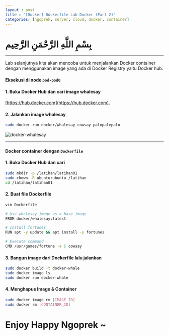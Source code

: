 ```yaml
---
layout : post
title : "[Docker] Dockerfile Lab Docker (Part 2)"
categories: [ngoprek, server, cloud, docker, container]
---
```


# بِسْمِ اللَّهِ الرَّحْمَنِ الرَّحِيم

---

Lab selanjutnya kita akan mencoba untuk menjalankan Docker container dengan menggunakan image yang ada di Docker Registry yaitu Docker hub.

#### Eksekusi di node `pod-pod0` ###

#### 1. Buka Docker Hub dan cari image whalesay

[https://hub.docker.com](https://hub.docker.com).

#### 2. Jalankan image whalesay
```BASH
sudo docker run docker/whalesay cowsay palopalepalo
```
![docker-whalesay]()

---

#### Docker container dengan `Dockerfile` ###

#### 1. Buka Docker Hub dan cari

```BASH 
sudo mkdir -p /latihan/latihan01
sudo chown -R ubuntu:ubuntu /latihan
cd /latihan/latihan01
```

#### 2. Buat file Dockerfile
```BASH
vim Dockerfile

# Use whalesay image as a base image
FROM docker/whalesay:latest

# Install fortunes
RUN apt -y update && apt install -y fortunes

# Execute command
CMD /usr/games/fortune -a | cowsay
```

#### 3. Bangun image dari Dockerfile lalu jalankan
```BASH
sudo docker build -t docker-whale
sudo docker image ls
sudo docker run docker-whale
```

#### 4. Menghapus Image & Container 
```BASH
sudo docker image rm [IMAGE_ID]
sudo docker rm [CONTAINER_ID]
```

# Enjoy Happy Ngoprek ~

